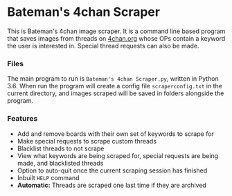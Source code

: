 # Bateman's 4chan Scraper

This is Bateman's 4chan image scraper. It is a command line based program that saves images from threads on [4chan.org](https://www.4chan.org) whose OPs contain a keyword the user is interested in. Special thread requests can also be made.

### Files

The main program to run is `Bateman's 4chan Scraper.py`, written in Python 3.6. When run the program will create a config file `scraperconfig.txt` in the current directory, and images scraped will be saved in folders alongside the program.

### Features

- Add and remove boards with their own set of keywords to scrape for
- Make special requests to scrape custom threads 
- Blacklist threads to not scrape
- View what keywords are being scraped for, special requests are being made, and blacklisted threads
- Option to auto-quit once the current scraping session has finished
- Inbuilt `HELP` command
- **Automatic:** Threads are scraped one last time if they are archived
